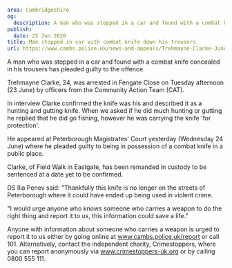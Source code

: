 ```yaml
area: Cambridgeshire
og:
  description: A man who was stopped in a car and found with a combat knife concealed in his trousers has pleaded guilty to the offence.
publish:
  date: 25 Jun 2020
title: Man stopped in car with combat knife down his trousers
url: https://www.cambs.police.uk/news-and-appeals/Trehmayne-Clarke-June2020
```

A man who was stopped in a car and found with a combat knife concealed in his trousers has pleaded guilty to the offence.

Trehmayne Clarke, 24, was arrested in Fengate Close on Tuesday afternoon (23 June) by officers from the Community Action Team (CAT).

In interview Clarke confirmed the knife was his and described it as a hunting and gutting knife. When we asked if he did much hunting or gutting he replied that he did go fishing, however he was carrying the knife 'for protection'.

He appeared at Peterborough Magistrates' Court yesterday (Wednesday 24 June) where he pleaded guilty to being in possession of a combat knife in a public place.

Clarke, of Field Walk in Eastgate, has been remanded in custody to be sentenced at a date yet to be confirmed.

DS Ilia Penev said: "Thankfully this knife is no longer on the streets of Peterborough where it could have ended up being used in violent crime.

"I would urge anyone who knows someone who carries a weapon to do the right thing and report it to us, this information could save a life."

Anyone with information about someone who carries a weapon is urged to report it to us either by going online at www.cambs.police.uk/report or call 101. Alternatively, contact the independent charity, Crimestoppers, where you can report anonymously via www.crimestoppers-uk.org or by calling 0800 555 111.

